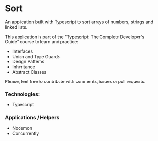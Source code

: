 # Sort

An application built with Typescript to sort arrays of numbers, strings and linked lists.

This application is part of the "Typescript: The Complete Developer's Guide" course to learn and practice:

- Interfaces
- Union and Type Guards
- Design Patterns
- Inheritance
- Abstract Classes

Please, feel free to contribute with comments, issues or pull requests.

### Technologies:

- Typescript

### Applications / Helpers

- Nodemon
- Concurrently
